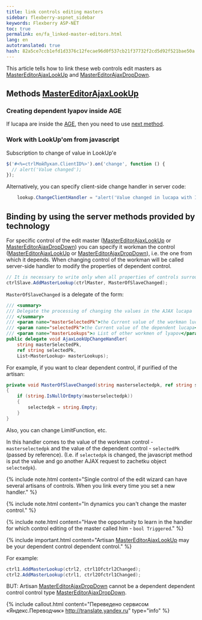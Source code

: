 ```yaml
--- 
title: link controls editing masters 
sidebar: flexberry-aspnet_sidebar 
keywords: Flexberry ASP-NET 
toc: true 
permalink: en/fa_linked-master-editors.html 
lang: en 
autotranslated: true 
hash: 82a5ce7ccb1efd1d3376c12fecae96d0f537cb21f37732f2cd5d92f521bae50a 
--- 
```


This article tells how to link these web controls edit masters as [MasterEditorAjaxLookUp](fa_master-editor-ajax-lookup.html) and [MasterEditorAjaxDropDown](fa_master-editor-ajax-dropdown.html). 

## Methods [MasterEditorAjaxLookUp](fa_master-editor-ajax-lookup.html) 

### Creating dependent lyapov inside AGE 

If lucapa are inside the [AGE](fa_ajax-group-edit.html), then you need to use [next method](fa_controls-age.html). 

### Work with LookUp'om from javascript 

Subscription to change of value in LookUp'e 

```javascript
$('#<%=ctrlМойЛукап.ClientID%>').on('change', function () {
  // alert('Value changed'); 
});
``` 

Alternatively, you can specify client-side change handler in server code: 

```csharp
    lookup.ChangeClientHandler = "alert('Value changed in lucapa with ID {0}');";
``` 

## Binding by using the server methods provided by technology 

For specific control of the edit master ([MasterEditorAjaxLookUp](fa_master-editor-ajax-lookup.html) or [MasterEditorAjaxDropDown](fa_master-editor-ajax-dropdown.html)) you can specify it workman the control ([MasterEditorAjaxLookUp](fa_master-editor-ajax-lookup.html) or [MasterEditorAjaxDropDown](fa_master-editor-ajax-dropdown.html)), i.e. the one from which it depends. When changing control of the workman will be called server-side handler to modify the properties of dependent control. 

```csharp
// It is necessary to write only when all properties of controls surrounding WebBinder (type, etc.) 
ctrlSlave.AddMasterLookup(ctrlMaster, MasterOfSlaveChanged);
``` 

`MasterOfSlaveChanged` is a delegate of the form: 

```csharp
/// <summary> 
/// Delegate the processing of changing the values in the AJAX lucapa 
/// </summary> 
/// <param name="masterSelectedPk">the Current value of the workman lucapa</param> 
/// <param name="selectedPk">the Current value of the dependent lucapa</param> 
/// <param name="masterLookups">a List of other workmen of lyapov</param> 
public delegate void AjaxLookUpChangeHandler(
    string masterSelectedPk,
    ref string selectedPk,
    List<MasterLookup> masterLookups);
``` 

For example, if you want to clear dependent control, if purified of the artisan: 

```csharp
private void MasterOfSlaveChanged(string masterselectedpk, ref string selectedpk, List<MasterLookup> masterLookups)
{
    if (string.IsNullOrEmpty(masterselectedpk))
    {
        selectedpk = string.Empty;
    }
}
``` 

Also, you can change LimitFunction, etc. 

In this handler comes to the value of the workman control - `masterselectedpk` and the value of the dependent control - `selectedPk` (passed by reference). (I.e. if `selectedpk` is changed, the javascript method is put the value and go another AJAX request to zachetku object `selectedpk`). 

{% include note.html content="Single control of the edit wizard can have several artisans of controls. When you link every time you set a new handler." %} 

{% include note.html content="In dynamics you can't change the master control." %} 

{% include note.html content="Have the opportunity to learn in the handler for which control editing of the master called him - `bool Triggered`." %} 

{% include important.html content="Artisan [MasterEditorAjaxLookUp](fa_master-editor-ajax-lookup.html) may be your dependent control dependent control." %} 

For example: 

```csharp
ctrl1.AddMasterLookup(ctrl2, ctrl1Ofctrl2Changed);
ctrl2.AddMasterLookup(ctrl1, ctrl2Ofctrl1Changed);
``` 

BUT: Artisan [MasterEditorAjaxDropDown](fa_master-editor-ajax-dropdown.html) cannot be a dependent dependent control control type [MasterEditorAjaxDropDown](fa_master-editor-ajax-dropdown.html). 



{% include callout.html content="Переведено сервисом «Яндекс.Переводчик» <http://translate.yandex.ru>" type="info" %}